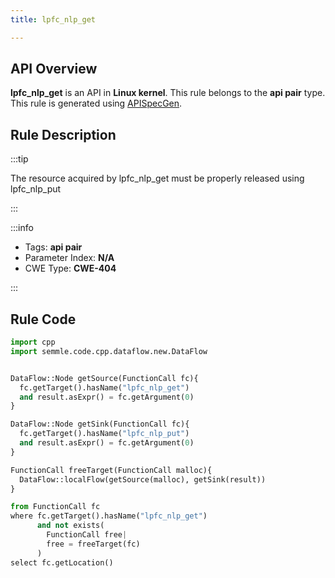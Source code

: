 ```yaml
---
title: lpfc_nlp_get

---
```



## API Overview
**lpfc_nlp_get** is an API in **Linux kernel**. This rule belongs to the **api pair** type. This rule is generated using [APISpecGen](../../tools/APISpecGen).
## Rule Description

:::tip

The resource acquired by lpfc_nlp_get must be properly released using lpfc_nlp_put

:::

:::info

- Tags: **api pair**
- Parameter Index: **N/A**
- CWE Type: **CWE-404**

:::

## Rule Code
```python
import cpp
import semmle.code.cpp.dataflow.new.DataFlow


DataFlow::Node getSource(FunctionCall fc){
  fc.getTarget().hasName("lpfc_nlp_get")
  and result.asExpr() = fc.getArgument(0)
}

DataFlow::Node getSink(FunctionCall fc){
  fc.getTarget().hasName("lpfc_nlp_put")
  and result.asExpr() = fc.getArgument(0)
}

FunctionCall freeTarget(FunctionCall malloc){
  DataFlow::localFlow(getSource(malloc), getSink(result))
}

from FunctionCall fc
where fc.getTarget().hasName("lpfc_nlp_get")
      and not exists(
        FunctionCall free| 
        free = freeTarget(fc)
      )
select fc.getLocation()

    
```
